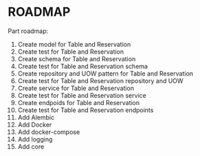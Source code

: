 # ROADMAP

Part roadmap:
1. Create model for Table and Reservation
2. Create test for Table and Reservation
3. Create schema for Table and Reservation
4. Create test for Table and Reservation schema
5. Create repository and UOW pattern for Table and Reservation
6. Create test for Table and Reservation repository and UOW
7. Create service for Table and Reservation
8. Create test for Table and Reservation service
9. Create endpoids for Table and Reservation
10. Create test for Table and Reservation endpoints
11. Add Alembic
12. Add Docker
13. Add docker-compose
14. Add logging
15. Add core


